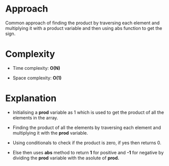 # Approach
 
Common approach of finding the product by traversing each element and multiplying it with a product variable and then using abs function to get the sign.

# Complexity

- Time complexity: **O(N)**

- Space complexity: **O(1)**

# Explanation

- Initialising a **prod** variable as 1 which is used to get the product of all the elements in the array.

- Finding the product of all the elements by traversing each element and multiplying it with the **prod** variable. 

- Using conditionals to check if the product is zero, if yes then returns 0.

- Else then uses **abs** method to return **1** for positive and **-1** for negative by dividing the **prod** variable with the asolute of **prod.**
